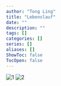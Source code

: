 ```yaml
---
author: "Tong Ling"
title: "Lebenslauf"
date: ""
description: ""
tags: []
categories: []
series: []
aliases: []
ShowToc: false
TocOpen: false
---
```

![1](/work/resume1.png)
![2](/work/resume2.png)